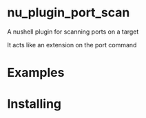 # nu_plugin_port_scan

A nushell plugin for scanning ports on a target

It acts like an extension on the port command

# Examples

# Installing
